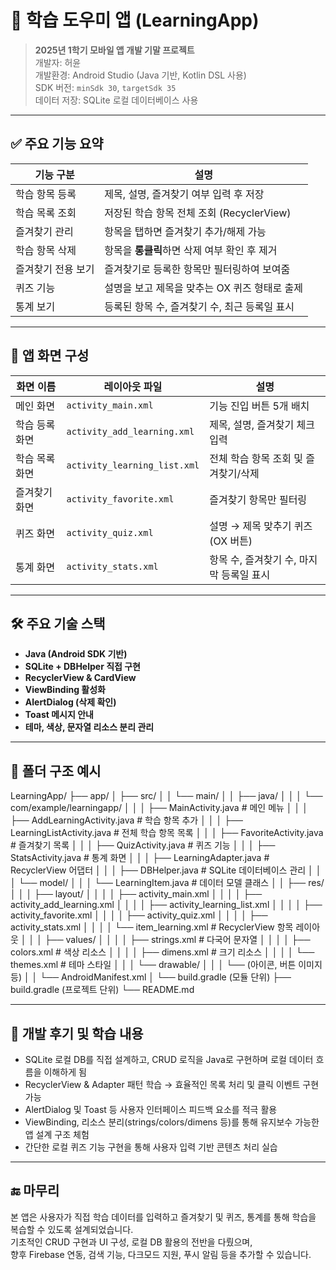 # 📱 학습 도우미 앱 (LearningApp)

> **2025년 1학기 모바일 앱 개발 기말 프로젝트**  
> 개발자: 허윤  
> 개발환경: Android Studio (Java 기반, Kotlin DSL 사용)  
> SDK 버전: `minSdk 30`, `targetSdk 35`  
> 데이터 저장: SQLite 로컬 데이터베이스 사용

---

## ✅ 주요 기능 요약

| 기능 구분           | 설명 |
|--------------------|------|
| 학습 항목 등록      | 제목, 설명, 즐겨찾기 여부 입력 후 저장 |
| 학습 목록 조회      | 저장된 학습 항목 전체 조회 (RecyclerView) |
| 즐겨찾기 관리       | 항목을 탭하면 즐겨찾기 추가/해제 가능 |
| 학습 항목 삭제       | 항목을 **롱클릭**하면 삭제 여부 확인 후 제거 |
| 즐겨찾기 전용 보기    | 즐겨찾기로 등록한 항목만 필터링하여 보여줌 |
| 퀴즈 기능           | 설명을 보고 제목을 맞추는 OX 퀴즈 형태로 출제 |
| 통계 보기           | 등록된 항목 수, 즐겨찾기 수, 최근 등록일 표시 |

---

## 🧩 앱 화면 구성

| 화면 이름            | 레이아웃 파일              | 설명 |
|---------------------|----------------------------|------|
| 메인 화면            | `activity_main.xml`        | 기능 진입 버튼 5개 배치 |
| 학습 등록 화면       | `activity_add_learning.xml`| 제목, 설명, 즐겨찾기 체크 입력 |
| 학습 목록 화면       | `activity_learning_list.xml` | 전체 학습 항목 조회 및 즐겨찾기/삭제 |
| 즐겨찾기 화면        | `activity_favorite.xml`    | 즐겨찾기 항목만 필터링 |
| 퀴즈 화면            | `activity_quiz.xml`        | 설명 → 제목 맞추기 퀴즈 (OX 버튼) |
| 통계 화면            | `activity_stats.xml`       | 항목 수, 즐겨찾기 수, 마지막 등록일 표시 |

---

## 🛠 주요 기술 스택

- **Java (Android SDK 기반)**
- **SQLite + DBHelper 직접 구현**
- **RecyclerView & CardView**
- **ViewBinding 활성화**
- **AlertDialog (삭제 확인)**
- **Toast 메시지 안내**
- **테마, 색상, 문자열 리소스 분리 관리**

---

## 📁 폴더 구조 예시

LearningApp/
├── app/
│   ├── src/
│   │   └── main/
│   │       ├── java/
│   │       │   └── com/example/learningapp/
│   │       │       ├── MainActivity.java                 # 메인 메뉴
│   │       │       ├── AddLearningActivity.java          # 학습 항목 추가
│   │       │       ├── LearningListActivity.java         # 전체 학습 항목 목록
│   │       │       ├── FavoriteActivity.java             # 즐겨찾기 목록
│   │       │       ├── QuizActivity.java                 # 퀴즈 기능
│   │       │       ├── StatsActivity.java                # 통계 화면
│   │       │       ├── LearningAdapter.java              # RecyclerView 어댑터
│   │       │       ├── DBHelper.java                     # SQLite 데이터베이스 관리
│   │       │       └── model/
│   │       │           └── LearningItem.java             # 데이터 모델 클래스
│   │       ├── res/
│   │       │   ├── layout/
│   │       │   │   ├── activity_main.xml
│   │       │   │   ├── activity_add_learning.xml
│   │       │   │   ├── activity_learning_list.xml
│   │       │   │   ├── activity_favorite.xml
│   │       │   │   ├── activity_quiz.xml
│   │       │   │   ├── activity_stats.xml
│   │       │   │   └── item_learning.xml                 # RecyclerView 항목 레이아웃
│   │       │   ├── values/
│   │       │   │   ├── strings.xml                       # 다국어 문자열
│   │       │   │   ├── colors.xml                        # 색상 리소스
│   │       │   │   ├── dimens.xml                        # 크기 리소스
│   │       │   │   └── themes.xml                        # 테마 스타일
│   │       │   └── drawable/
│   │       │       └── (아이콘, 버튼 이미지 등)
│   │       └── AndroidManifest.xml
│   └── build.gradle (모듈 단위)
├── build.gradle (프로젝트 단위)
└── README.md

---

## 🎯 개발 후기 및 학습 내용

- SQLite 로컬 DB를 직접 설계하고, CRUD 로직을 Java로 구현하며 로컬 데이터 흐름을 이해하게 됨
- RecyclerView & Adapter 패턴 학습 → 효율적인 목록 처리 및 클릭 이벤트 구현 가능
- AlertDialog 및 Toast 등 사용자 인터페이스 피드백 요소를 적극 활용
- ViewBinding, 리소스 분리(strings/colors/dimens 등)를 통해 유지보수 가능한 앱 설계 구조 체험
- 간단한 로컬 퀴즈 기능 구현을 통해 사용자 입력 기반 콘텐츠 처리 실습

---

## 🔚 마무리

본 앱은 사용자가 직접 학습 데이터를 입력하고 즐겨찾기 및 퀴즈, 통계를 통해 학습을 복습할 수 있도록 설계되었습니다.  
기초적인 CRUD 구현과 UI 구성, 로컬 DB 활용의 전반을 다뤘으며,  
향후 Firebase 연동, 검색 기능, 다크모드 지원, 푸시 알림 등을 추가할 수 있습니다.

